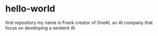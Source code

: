 # hello-world
first repository
my name is Frank creator of OneAI, an AI company that focus on developing a sentient AI

